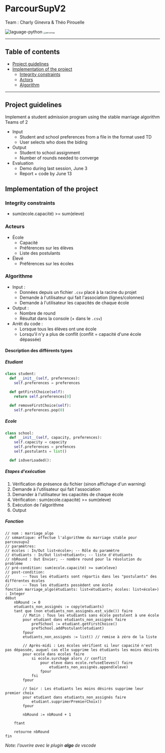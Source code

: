 # ParcourSupV2

Team : Charly Ginevra & Théo Pirouelle

<img src="https://img.shields.io/badge/language-python-blue?style=flat-square" alt="laguage-python" />

<img src="https://upload.wikimedia.org/wikipedia/fr/thumb/d/dc/Logo_parcoursup.svg/langfr-250px-Logo_parcoursup.svg.png" alt="parcoursup" style="zoom:40%;" />

---

## Table of contents

- [Project guidelines](#project-guidelines)
- [Implementation of the project](#implementation-of-the-project)
  - [Integrity constraints](#integrity-constraints)
  - [Actors](#actors)
  - [Algorithm](#algorithm)

---

## Project guidelines
Implement a student admission program using the stable marriage algorithm
Teams of 2

- Input
  - Student and school preferences from a file in the format used TD
  - User selects who does the biding
- Output
  - Student to school assignment
  - Number of rounds needed to converge
- Evaluation
  - Demo during last session, June 3
  - Report + code by June 13



## Implementation of the project

### Integrity constraints

- sum(ecole.capacité) >= sum(eleve)

### Acteurs

- École
  - Capacité
  - Préférences sur les élèves
  - Liste des postulants
- Élevé
  - Préférences sur les écoles

### Algorithme

- Input :
  - Données depuis un fichier `.csv` placé à la racine du projet
  - Demande à l'utilisateur qui fait l'association (lignes/colonnes)
  - Demande à l'utilisateur les capacités de chaque école
- Output :
  - Nombre de round
  - Résultat dans la console (+ dans le `.csv`)
- Arrêt du code :
  - Lorsque tous les élèves ont une école
  - Lorsqu'il n'y a plus de conflit (conflit = capacité d'une école dépassée)

#### Description des différents types

##### Etudiant

```python
class student:
  def __init__(self, preferences):
    self.preferences = preferences

  def getFirstChoice(self):
    return self.preferences[0]

  def removeFirstChoice(self):
    self.preferences.pop(0)
```

##### Ecole
```python
class school:
  def __init__(self, capacity, preferences):
    self.capacity = capacity
    self.preferences = prefences
    self.postulants = list()

  def isOverLoaded():
```

##### Etapes d'exécution 

1. Vérification de présence du fichier (sinon affichage d'un warning)
2. Demande à l'utilisateur qui fait l'association
3. Demander à l'utilisateur les capacités de chaque école
4. Vérification : sum(ecole.capacité) >= sum(eleve)
5. Exécution de l'algorithme
6. Output

##### Fonction

```
// nom : marriage_algo
// sémantique: effectue l'algorithme du marriage stable pour parcousupv2
// paramètres:
// écoles : In/Out list<école>; -- Rôle du paramètre
// étudiants : In/Out list<étudiant>; -- liste d'étudiants
// nbRound : Out Envier; -- nombre round pour la résolution du problème
// pré-condition: sum(ecole.capacité) >= sum(eleve)
// post-condition: 
//      -- Tous les étudiants sont répartis dans les "postulants" des différentes écoles
//      -- Tous les étudiants possèdent une école
fonction marriage_algo(étudiants: list<étudiant>; écoles: list<école>) : Integer
début
    nbRound := 0
    etudiants_non_assignés := copy(etudiants)
    tant que (non etudiants_non_assignés.est_vide()) faire
        // Matin : Tous les etudiants sans école postulent à une école
        pour etudiant dans etudiants_non_assignés faire
            prefSchool := etudiant.getFirstChoice()
            prefSchool.addPostulant(etudiant)
        fpour
        etudiants_non_assignés := list() // remise à zéro de la liste

        // Après-midi : Les écoles vérifient si leur capacité n'est pas dépassée, auquel cas elle supprime les étudiants les moins désirés
        pour ecole dans ecoles faire
            si ecole.surchagé alors // conflit
                pour eleve dans ecole.refuseEleves() faire
                    etudiants_non_assignés.append(eleve)
                fpour
            fsi
        fpour

        // Soir : Les étudiants les moins désirés supprime leur premier choix
        pour etudiant dans etudiants_non_assignés faire
            etudiant.supprimerPremierChoix()
        fpour

        nbRound := nbRound + 1
        
    ftant
        
    retourne nbRound
fin
```

*Note: l'ouvrire avec le plugin **algo** de vscode*
